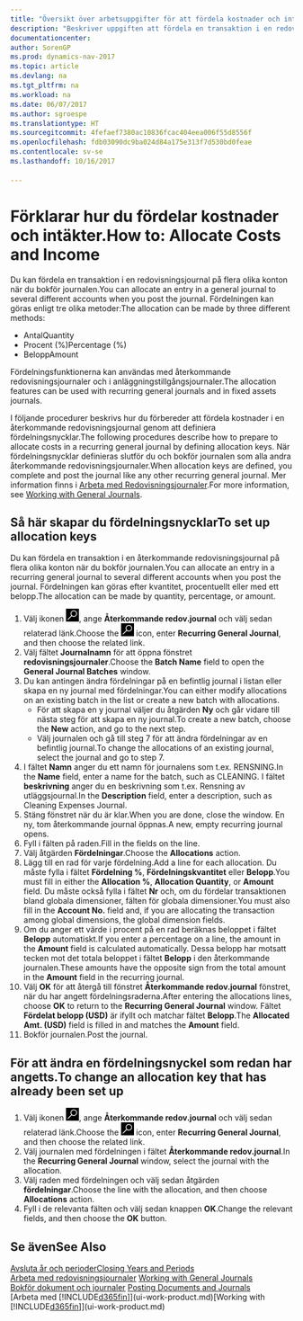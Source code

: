 ```yaml
---
title: "Översikt över arbetsuppgifter för att fördela kostnader och intäkter"
description: "Beskriver uppgiften att fördela en transaktion i en redovisningsjournal på flera olika konton när du bokför journalen."
documentationcenter: 
author: SorenGP
ms.prod: dynamics-nav-2017
ms.topic: article
ms.devlang: na
ms.tgt_pltfrm: na
ms.workload: na
ms.date: 06/07/2017
ms.author: sgroespe
ms.translationtype: HT
ms.sourcegitcommit: 4fefaef7380ac10836fcac404eea006f55d8556f
ms.openlocfilehash: fdb03090dc9ba024d84a175e313f7d530bd0feae
ms.contentlocale: sv-se
ms.lasthandoff: 10/16/2017

---
```

# <a name="how-to-allocate-costs-and-income"></a><span data-ttu-id="60379-103">Förklarar hur du fördelar kostnader och intäkter.</span><span class="sxs-lookup"><span data-stu-id="60379-103">How to: Allocate Costs and Income</span></span>
<span data-ttu-id="60379-104">Du kan fördela en transaktion i en redovisningsjournal på flera olika konton när du bokför journalen.</span><span class="sxs-lookup"><span data-stu-id="60379-104">You can allocate an entry in a general journal to several different accounts when you post the journal.</span></span> <span data-ttu-id="60379-105">Fördelningen kan göras enligt tre olika metoder:</span><span class="sxs-lookup"><span data-stu-id="60379-105">The allocation can be made by three different methods:</span></span>

* <span data-ttu-id="60379-106">Antal</span><span class="sxs-lookup"><span data-stu-id="60379-106">Quantity</span></span>
* <span data-ttu-id="60379-107">Procent (%)</span><span class="sxs-lookup"><span data-stu-id="60379-107">Percentage (%)</span></span>
* <span data-ttu-id="60379-108">Belopp</span><span class="sxs-lookup"><span data-stu-id="60379-108">Amount</span></span>

<span data-ttu-id="60379-109">Fördelningsfunktionerna kan användas med återkommande redovisningsjournaler och i anläggningstillgångsjournaler.</span><span class="sxs-lookup"><span data-stu-id="60379-109">The allocation features can be used with recurring general journals and in fixed assets journals.</span></span>
<!--You can also distribute the cost or revenue of a line to an intercompany partner when you post a sales or purchase document. When you post the document, a line will be posted in your general journal, and a corresponding line will be created in the intercompany outbox.-->

<span data-ttu-id="60379-110">I följande procedurer beskrivs hur du förbereder att fördela kostnader i en återkommande redovisningsjournal genom att definiera fördelningsnycklar.</span><span class="sxs-lookup"><span data-stu-id="60379-110">The following procedures describe how to prepare to allocate costs in a recurring general journal by defining allocation keys.</span></span> <span data-ttu-id="60379-111">När fördelningsnycklar definieras slutför du och bokför journalen som alla andra återkommande redovisningsjournaler.</span><span class="sxs-lookup"><span data-stu-id="60379-111">When allocation keys are defined, you complete and post the journal like any other recurring general journal.</span></span> <span data-ttu-id="60379-112">Mer information finns i [Arbeta med Redovisningsjournaler](ui-work-general-journals.md).</span><span class="sxs-lookup"><span data-stu-id="60379-112">For more information, see [Working with General Journals](ui-work-general-journals.md).</span></span>

## <a name="to-set-up-allocation-keys"></a><span data-ttu-id="60379-113">Så här skapar du fördelningsnycklar</span><span class="sxs-lookup"><span data-stu-id="60379-113">To set up allocation keys</span></span>
<span data-ttu-id="60379-114">Du kan fördela en transaktion i en återkommande redovisningsjournal på flera olika konton när du bokför journalen.</span><span class="sxs-lookup"><span data-stu-id="60379-114">You can allocate an entry in a recurring general journal to several different accounts when you post the journal.</span></span> <span data-ttu-id="60379-115">Fördelningen kan göras efter kvantitet, procentuellt eller med ett belopp.</span><span class="sxs-lookup"><span data-stu-id="60379-115">The allocation can be made by quantity, percentage, or amount.</span></span>
1. <span data-ttu-id="60379-116">Välj ikonen ![Söka efter sida eller rapport](media/ui-search/search_small.png "ikonen Söka efter sida eller rapport"), ange **Återkommande redov.journal** och välj sedan relaterad länk.</span><span class="sxs-lookup"><span data-stu-id="60379-116">Choose the ![Search for Page or Report](media/ui-search/search_small.png "Search for Page or Report icon") icon, enter **Recurring General Journal**, and then choose the related link.</span></span>
2. <span data-ttu-id="60379-117">Välj fältet **Journalnamn** för att öppna fönstret **redovisningsjournaler**.</span><span class="sxs-lookup"><span data-stu-id="60379-117">Choose the **Batch Name** field to open the **General Journal Batches** window.</span></span>
3. <span data-ttu-id="60379-118">Du kan antingen ändra fördelningar på en befintlig journal i listan eller skapa en ny journal med fördelningar.</span><span class="sxs-lookup"><span data-stu-id="60379-118">You can either modify allocations on an existing batch in the list or create a new batch with allocations.</span></span>
   * <span data-ttu-id="60379-119">För att skapa en y journal väljer du åtgärden **Ny** och går vidare till nästa steg för att skapa en ny journal.</span><span class="sxs-lookup"><span data-stu-id="60379-119">To create a new batch, choose the **New** action, and go to the next step.</span></span>
   * <span data-ttu-id="60379-120">Välj journalen och gå till steg 7 för att ändra fördelningar av en befintlig journal.</span><span class="sxs-lookup"><span data-stu-id="60379-120">To change the allocations of an existing journal, select the journal and go to step 7.</span></span>    
4. <span data-ttu-id="60379-121">I fältet **Namn** anger du ett namn för journalens som t.ex. RENSNING.</span><span class="sxs-lookup"><span data-stu-id="60379-121">In the **Name** field, enter a name for the batch, such as CLEANING.</span></span> <span data-ttu-id="60379-122">I fältet **beskrivning** anger du en beskrivning som t.ex. Rensning av utläggsjournal.</span><span class="sxs-lookup"><span data-stu-id="60379-122">In the **Description** field, enter a description, such as Cleaning Expenses Journal.</span></span>
5. <span data-ttu-id="60379-123">Stäng fönstret när du är klar.</span><span class="sxs-lookup"><span data-stu-id="60379-123">When you are done, close the window.</span></span> <span data-ttu-id="60379-124">En ny, tom återkommande journal öppnas.</span><span class="sxs-lookup"><span data-stu-id="60379-124">A new, empty recurring journal opens.</span></span>
6. <span data-ttu-id="60379-125">Fyll i fälten på raden.</span><span class="sxs-lookup"><span data-stu-id="60379-125">Fill in the fields on the line.</span></span>
7. <span data-ttu-id="60379-126">Välj åtgärden **Fördelningar**.</span><span class="sxs-lookup"><span data-stu-id="60379-126">Choose the **Allocations** action.</span></span>
8. <span data-ttu-id="60379-127">Lägg till en rad för varje fördelning.</span><span class="sxs-lookup"><span data-stu-id="60379-127">Add a line for each allocation.</span></span> <span data-ttu-id="60379-128">Du måste fylla i fältet **Fördelning %**, **Fördelningskvantitet** eller **Belopp**.</span><span class="sxs-lookup"><span data-stu-id="60379-128">You must fill in either the **Allocation %**, **Allocation Quantity**, or **Amount** field.</span></span> <span data-ttu-id="60379-129">Du måste också fylla i fältet **Nr** och, om du fördelar transaktionen bland globala dimensioner, fälten för globala dimensioner.</span><span class="sxs-lookup"><span data-stu-id="60379-129">You must also fill in the **Account No.** field and, if you are allocating the transaction among global dimensions, the global dimension fields.</span></span>
9. <span data-ttu-id="60379-130">Om du anger ett värde i procent på en rad beräknas beloppet i fältet **Belopp** automatiskt.</span><span class="sxs-lookup"><span data-stu-id="60379-130">If you enter a percentage on a line, the amount in the **Amount** field is calculated automatically.</span></span> <span data-ttu-id="60379-131">Dessa belopp har motsatt tecken mot det totala beloppet i fältet **Belopp** i den återkommande journalen.</span><span class="sxs-lookup"><span data-stu-id="60379-131">These amounts have the opposite sign from the total amount in the **Amount** field in the recurring journal.</span></span>
10. <span data-ttu-id="60379-132">Välj **OK** för att återgå till fönstret **Återkommande redov.journal** fönstret, när du har angett fördelningsraderna.</span><span class="sxs-lookup"><span data-stu-id="60379-132">After entering the allocations lines, choose **OK** to return to the **Recurring General Journal** window.</span></span> <span data-ttu-id="60379-133">Fältet **Fördelat belopp (USD)** är ifyllt och matchar fältet **Belopp**.</span><span class="sxs-lookup"><span data-stu-id="60379-133">The **Allocated Amt. (USD)** field is filled in and matches the **Amount** field.</span></span>
11. <span data-ttu-id="60379-134">Bokför journalen.</span><span class="sxs-lookup"><span data-stu-id="60379-134">Post the journal.</span></span>

## <a name="to-change-an-allocation-key-that-has-already-been-set-up"></a><span data-ttu-id="60379-135">För att ändra en fördelningsnyckel som redan har angetts.</span><span class="sxs-lookup"><span data-stu-id="60379-135">To change an allocation key that has already been set up</span></span>
1. <span data-ttu-id="60379-136">Välj ikonen ![Söka efter sida eller rapport](media/ui-search/search_small.png "ikonen Söka efter sida eller rapport"), ange **Återkommande redov.journal** och välj sedan relaterad länk.</span><span class="sxs-lookup"><span data-stu-id="60379-136">Choose the ![Search for Page or Report](media/ui-search/search_small.png "Search for Page or Report icon") icon, enter **Recurring General Journal**, and then choose the related link.</span></span>
2. <span data-ttu-id="60379-137">Välj journalen med fördelningen i fältet **Återkommande redov.journal**.</span><span class="sxs-lookup"><span data-stu-id="60379-137">In the **Recurring General Journal** window, select the journal with the allocation.</span></span>
3. <span data-ttu-id="60379-138">Välj raden med fördelningen och välj sedan åtgärden **fördelningar**.</span><span class="sxs-lookup"><span data-stu-id="60379-138">Choose the line with the allocation, and then choose **Allocations** action.</span></span>
4. <span data-ttu-id="60379-139">Fyll i de relevanta fälten och välj sedan knappen **OK**.</span><span class="sxs-lookup"><span data-stu-id="60379-139">Change the relevant fields, and then choose the **OK** button.</span></span>

## <a name="see-also"></a><span data-ttu-id="60379-140">Se även</span><span class="sxs-lookup"><span data-stu-id="60379-140">See Also</span></span>
[<span data-ttu-id="60379-141">Avsluta år och perioder</span><span class="sxs-lookup"><span data-stu-id="60379-141">Closing Years and Periods</span></span>](year-close-years-periods.md)  
<span data-ttu-id="60379-142">[Arbeta med redovisningsjournaler](ui-work-general-journals.md)  </span><span class="sxs-lookup"><span data-stu-id="60379-142">[Working with General Journals](ui-work-general-journals.md)  </span></span>  
<span data-ttu-id="60379-143">[Bokför dokument och journaler](ui-post-documents-journals.md)  </span><span class="sxs-lookup"><span data-stu-id="60379-143">[Posting Documents and Journals](ui-post-documents-journals.md)  </span></span>  
<span data-ttu-id="60379-144">[Arbeta med [!INCLUDE[d365fin](includes/d365fin_md.md)]](ui-work-product.md)</span><span class="sxs-lookup"><span data-stu-id="60379-144">[Working with [!INCLUDE[d365fin](includes/d365fin_md.md)]](ui-work-product.md)</span></span>

